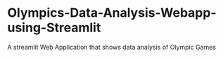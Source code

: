 # Olympics-Data-Analysis-Webapp-using-Streamlit
A streamlit Web Application that shows data analysis of Olympic Games
